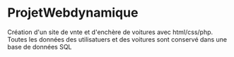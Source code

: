 # ProjetWebdynamique

Création d'un site de vnte et d'enchère de voitures avec html/css/php. Toutes les données des utilisatuers et des voitures sont conservé dans une base de données SQL

